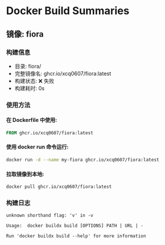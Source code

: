 # Docker Build Summaries

## 镜像: fiora

### 构建信息
- 目录: fiora/
- 完整镜像名: ghcr.io/xcq0607/fiora:latest
- 构建状态: ❌ 失败
- 构建耗时: 0s

### 使用方法

#### 在 Dockerfile 中使用:

```Dockerfile
FROM ghcr.io/xcq0607/fiora:latest
```

#### 使用 docker run 命令运行:

```bash
docker run -d --name my-fiora ghcr.io/xcq0607/fiora:latest
```

#### 拉取镜像到本地:

```bash
docker pull ghcr.io/xcq0607/fiora:latest
```

### 构建日志

```
unknown shorthand flag: 'v' in -v

Usage:  docker buildx build [OPTIONS] PATH | URL | -

Run 'docker buildx build --help' for more information
```

